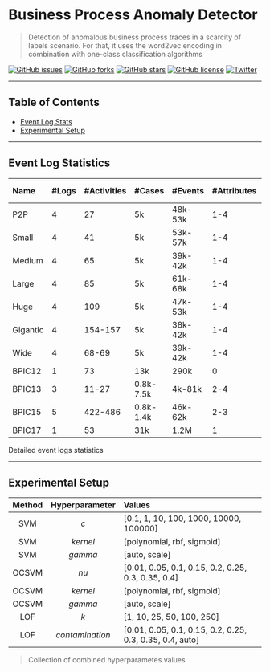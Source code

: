 # Business Process Anomaly Detector

> Detection of anomalous business process traces in a scarcity of labels scenario. For that, it uses the word2vec encoding in combination with one-class classification algorithms

[![GitHub issues](https://img.shields.io/github/issues/gbrltv/ProcessAnomalyDetector)](https://github.com/gbrltv/ProcessAnomalyDetector/issues)
[![GitHub forks](https://img.shields.io/github/forks/gbrltv/ProcessAnomalyDetector)](https://github.com/gbrltv/ProcessAnomalyDetector/network)
[![GitHub stars](https://img.shields.io/github/stars/gbrltv/ProcessAnomalyDetector)](https://github.com/gbrltv/ProcessAnomalyDetector/stargazers)
[![GitHub license](https://img.shields.io/github/license/gbrltv/ProcessAnomalyDetector)](https://github.com/gbrltv/ProcessAnomalyDetector/blob/master/LICENSE)
[![Twitter](https://img.shields.io/twitter/url?style=social)](https://twitter.com/intent/tweet?text=Using+Business%20Process+Anomaly+Detector:&url=https://github.com/gbrltv/ProcessAnomalyDetector)

---

## Table of Contents

- [Event Log Stats](#event_log_statistics)
- [Experimental Setup](#experimental_setup)

---

## Event Log Statistics

<div id="tab:stats">

| Name     | \#Logs | \#Activities | \#Cases   | \#Events | \#Attributes | \#Attribute values |
| :------- | :----- | :----------- | :-------- | :------- | :----------- | :----------------- |
| P2P      | 4      | 27           | 5k        | 48k-53k  | 1-4          | 13-386             |
| Small    | 4      | 41           | 5k        | 53k-57k  | 1-4          | 13-360             |
| Medium   | 4      | 65           | 5k        | 39k-42k  | 1-4          | 13-398             |
| Large    | 4      | 85           | 5k        | 61k-68k  | 1-4          | 13-398             |
| Huge     | 4      | 109          | 5k        | 47k-53k  | 1-4          | 13-420             |
| Gigantic | 4      | 154-157      | 5k        | 38k-42k  | 1-4          | 13-409             |
| Wide     | 4      | 68-69        | 5k        | 39k-42k  | 1-4          | 13-382             |
| BPIC12   | 1      | 73           | 13k       | 290k     | 0            | 0                  |
| BPIC13   | 3      | 11-27        | 0.8k-7.5k | 4k-81k   | 2-4          | 23-1.8k            |
| BPIC15   | 5      | 422-486      | 0.8k-1.4k | 46k-62k  | 2-3          | 23-481             |
| BPIC17   | 1      | 53           | 31k       | 1.2M     | 1            | 299                |

Detailed event logs statistics

</div>

---

## Experimental Setup

<div id="tab:tuning">

|       Method        | Hyperparameter  | Values                                                                               |
| :-----------------: | :-------------: | :----------------------------------------------------------------------------------- |
|         SVM         |       *c*       | <span>\[</span>0.1, 1, 10, 100, 1000, 10000, 100000<span>\]</span>                   |
|         SVM         |    *kernel*     | <span>\[</span>polynomial, rbf, sigmoid<span>\]</span>                               |
|         SVM         |     *gamma*     | <span>\[</span>auto, scale<span>\]</span>                                            |
|        OCSVM        |      *nu*       | <span>\[</span>0.01, 0.05, 0.1, 0.15, 0.2, 0.25, 0.3, 0.35, 0.4<span>\]</span>       |
|        OCSVM        |    *kernel*     | <span>\[</span>polynomial, rbf, sigmoid<span>\]</span>                               |
|        OCSVM        |     *gamma*     | <span>\[</span>auto, scale<span>\]</span>                                            |
|         LOF         |       *k*       | <span>\[</span>1, 10, 25, 50, 100, 250<span>\]</span>                                |
|         LOF         | *contamination* | <span>\[</span>0.01, 0.05, 0.1, 0.15, 0.2, 0.25, 0.3, 0.35, 0.4, auto<span>\]</span> |

> Collection of combined hyperparametes values

</div>
